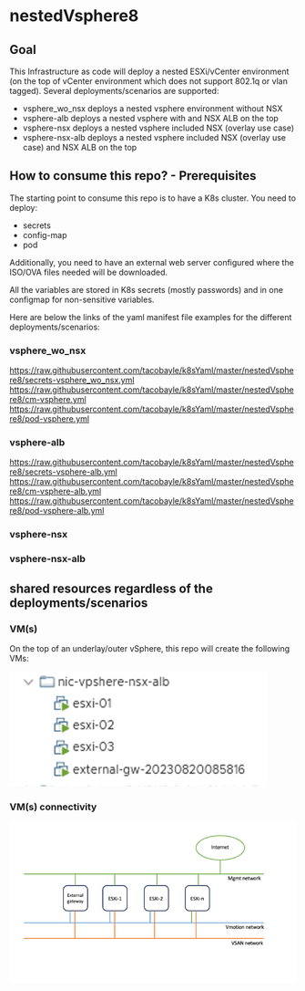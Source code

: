 # nestedVsphere8

## Goal

This Infrastructure as code will deploy a nested ESXi/vCenter environment (on the top of vCenter environment which does not support 802.1q or vlan tagged).
Several deployments/scenarios are supported:
- vsphere_wo_nsx deploys a nested vsphere environment without NSX
- vsphere-alb deploys a nested vsphere with and NSX ALB on the top
- vsphere-nsx deploys a nested vsphere included NSX (overlay use case)
- vsphere-nsx-alb deploys a nested vsphere included NSX (overlay use case) and NSX ALB on the top

## How to consume this repo? - Prerequisites
The starting point to consume this repo is to have a K8s cluster.
You need to deploy:
- secrets
- config-map
- pod

Additionally, you need to have an external web server configured where the ISO/OVA files needed will be downloaded.

All the variables are stored in K8s secrets (mostly passwords) and in one configmap for non-sensitive variables.

Here are below the links of the yaml manifest file examples for the different deployments/scenarios:

### vsphere_wo_nsx
https://raw.githubusercontent.com/tacobayle/k8sYaml/master/nestedVsphere8/secrets-vsphere_wo_nsx.yml
https://raw.githubusercontent.com/tacobayle/k8sYaml/master/nestedVsphere8/cm-vsphere.yml
https://raw.githubusercontent.com/tacobayle/k8sYaml/master/nestedVsphere8/pod-vsphere.yml

### vsphere-alb
https://raw.githubusercontent.com/tacobayle/k8sYaml/master/nestedVsphere8/secrets-vsphere-alb.yml
https://raw.githubusercontent.com/tacobayle/k8sYaml/master/nestedVsphere8/cm-vsphere-alb.yml
https://raw.githubusercontent.com/tacobayle/k8sYaml/master/nestedVsphere8/pod-vsphere-alb.yml

### vsphere-nsx

### vsphere-nsx-alb

## shared resources regardless of the deployments/scenarios

### VM(s)

On the top of an underlay/outer vSphere, this repo will create the following VMs:

![img.png](imgs/img01.png)

### VM(s) connectivity

![img.png](imgs/underlay_architecture.png)
